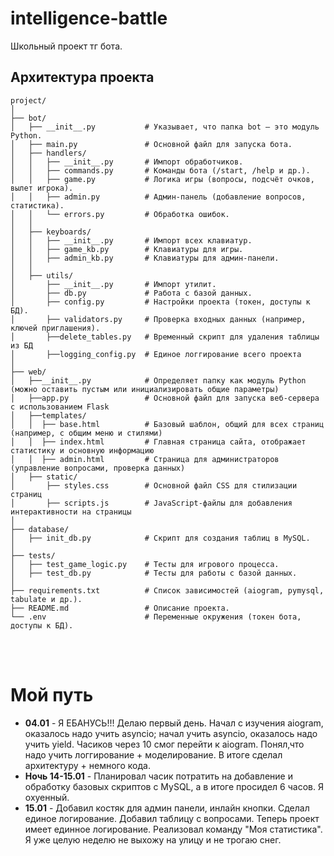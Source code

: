 # intelligence-battle
Школьный проект тг бота.

## Архитектура проекта
```
project/
│
├── bot/
│   ├── __init__.py           # Указывает, что папка bot — это модуль Python.
│   ├── main.py               # Основной файл для запуска бота.
│   ├── handlers/
│   │   ├── __init__.py       # Импорт обработчиков.
│   │   ├── commands.py       # Команды бота (/start, /help и др.).
│   │   ├── game.py           # Логика игры (вопросы, подсчёт очков, вылет игрока).
│   │   ├── admin.py          # Админ-панель (добавление вопросов, статистика).
│   │   └── errors.py         # Обработка ошибок.
│   │
│   ├── keyboards/
│   │   ├── __init__.py       # Импорт всех клавиатур.
│   │   ├── game_kb.py        # Клавиатуры для игры.
│   │   ├── admin_kb.py       # Клавиатуры для админ-панели.
│   │
│   ├── utils/
│       ├── __init__.py       # Импорт утилит.
│       ├── db.py             # Работа с базой данных.
│       ├── config.py         # Настройки проекта (токен, доступы к БД).
│       ├── validators.py     # Проверка входных данных (например, ключей приглашения).
│       ├──delete_tables.py   # Временный скрипт для удаления таблицы из БД
│       ├──logging_config.py  # Единое логгирование всего проекта
│
├── web/
│   ├──__init__.py            # Определяет папку как модуль Python (можно оставить пустым или инициализировать общие параметры)
│   ├──app.py                 # Основной файл для запуска веб-сервера с использованием Flask
│   ├──templates/             
│   │  ├── base.html          # Базовый шаблон, общий для всех страниц (например, с общим меню и стилями)
│   │  ├── index.html         # Главная страница сайта, отображает статистику и основную информацию
│   │  ├── admin.html         # Страница для администраторов (управление вопросами, проверка данных)
│   ├── static/                
│       ├── styles.css        # Основной файл CSS для стилизации страниц
│       ├── scripts.js        # JavaScript-файлы для добавления интерактивности на страницы
│
├── database/
│   ├── init_db.py            # Скрипт для создания таблиц в MySQL.
│
├── tests/
│   ├── test_game_logic.py    # Тесты для игрового процесса.
│   ├── test_db.py            # Тесты для работы с базой данных.
│
├── requirements.txt          # Список зависимостей (aiogram, pymysql, tabulate и др.).
├── README.md                 # Описание проекта.
└── .env                      # Переменные окружения (токен бота, доступы к БД).
```
<br><br>
# Мой путь
* **04.01** - Я ЕБАНУСЬ!!! Делаю первый день. Начал с изучения aiogram, оказалось надо учить asyncio; начал учить asyncio, оказалось надо учить yield. Часиков через 10 смог перейти к aiogram. Понял,что надо учить логгирование + моделирование. В итоге сделал архитектуру + немного кода.
* **Ночь 14-15.01** - Планировал часик потратить на добавление и обработку базовых скриптов с MySQL, а в итоге просидел 6 часов. Я охуенный.
* **15.01** - Добавил костяк для админ панели, инлайн кнопки. Сделал единое логирование. Добавил таблицу с вопросами. Теперь проект имеет единное логирование. Реализовал команду "Моя статистика".
<br> Я уже целую неделю не выхожу на улицу и не трогаю снег.